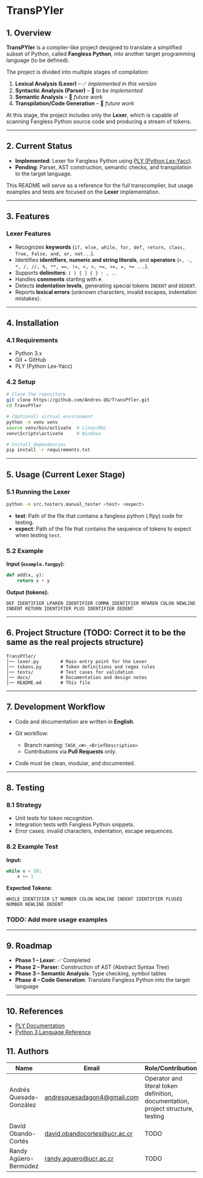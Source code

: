 # TransPYler

## 1. Overview

**TransPYler** is a compiler-like project designed to translate a simplified subset of Python, called **Fangless Python**, into another target programming language (to be defined).

The project is divided into multiple stages of compilation:

1. **Lexical Analysis (Lexer)** – ✅ _implemented in this version_
2. **Syntactic Analysis (Parser)** – 🚧 _to be implemented_
3. **Semantic Analysis** – 🚧 _future work_
4. **Transpilation/Code Generation** – 🚧 _future work_

At this stage, the project includes only the **Lexer**, which is capable of scanning Fangless Python source code and producing a stream of tokens.

---

## 2. Current Status

- **Implemented**: Lexer for Fangless Python using [PLY (Python Lex-Yacc)](https://www.dabeaz.com/ply/).
- **Pending**: Parser, AST construction, semantic checks, and transpilation to the target language.

This README will serve as a reference for the full transcompiler, but usage examples and tests are focused on the **Lexer** implementation.

---

## 3. Features

### Lexer Features

- Recognizes **keywords** (`if, else, while, for, def, return, class, True, False, and, or, not...`).
- Identifies **identifiers**, **numeric and string literals**, and **operators** (`+, -, *, /, //, %, **, ==, !=, <, >, <=, >=, =, += ...`).
- Supports **delimiters**: `( ) [ ] { } : , .`.
- Handles **comments** starting with `#`.
- Detects **indentation levels**, generating special tokens `INDENT` and `DEDENT`.
- Reports **lexical errors** (unknown characters, invalid escapes, indentation mistakes).

---

## 4. Installation

### 4.1 Requirements

- Python 3.x
- Git + GitHub
- PLY (Python Lex-Yacc)

### 4.2 Setup

```bash
# Clone the repository
git clone https://github.com/Andres-QG/TransPYler.git
cd TransPYler

# (Optional) virtual environment
python -m venv venv
source venv/bin/activate  # Linux/Mac
venv\Scripts\activate     # Windows

# Install dependencies
pip install -r requirements.txt
```

---

## 5. Usage (Current Lexer Stage)

### 5.1 Running the Lexer

```bash
python -m src.testers.manual_tester <test> <expect>
```

- **test**: Path of the file that contains a fangless python (.flpy) code for testing.
- **expect**: Path of the file that contains the sequence of tokens to expect when testing `test`.

### 5.2 Example

**Input (`example.fangpy`):**

```python
def add(x, y):
    return x + y
```

**Output (tokens):**

```plain
DEF IDENTIFIER LPAREN IDENTIFIER COMMA IDENTIFIER RPAREN COLON NEWLINE INDENT RETURN IDENTIFIER PLUS IDENTIFIER DEDENT
```

---

## 6. Project Structure (TODO: Correct it to be the same as the real projects structure)

```plain
TransPYler/
│── lexer.py        # Main entry point for the Lexer
│── tokens.py       # Token definitions and regex rules
│── tests/          # Test cases for validation
│── docs/           # Documentation and design notes
│── README.md       # This file
```

---

## 7. Development Workflow

- Code and documentation are written in **English**.
- Git workflow:

  - Branch naming: `TASK_<#>_<BriefDescription>`
  - Contributions via **Pull Requests** only.

- Code must be clean, modular, and documented.

---

## 8. Testing

### 8.1 Strategy

- Unit tests for token recognition.
- Integration tests with Fangless Python snippets.
- Error cases: invalid characters, indentation, escape sequences.

### 8.2 Example Test

**Input:**

```python
while x < 10:
    x += 1
```

**Expected Tokens:**

```plain
WHILE IDENTIFIER LT NUMBER COLON NEWLINE INDENT IDENTIFIER PLUSEQ NUMBER NEWLINE DEDENT
```

### TODO: Add more usage examples

---

## 9. Roadmap

- **Phase 1 – Lexer**: ✅ Completed
- **Phase 2 – Parser**: Construction of AST (Abstract Syntax Tree)
- **Phase 3 – Semantic Analysis**: Type checking, symbol tables
- **Phase 4 – Code Generation**: Translate Fangless Python into the target language

---

## 10. References

- [PLY Documentation](https://www.dabeaz.com/ply/)
- [Python 3 Language Reference](https://docs.python.org/3/reference/)

## 11. Authors

| Name                    | Email                          | Role/Contribution                                                                |
| ----------------------- | ------------------------------ | -------------------------------------------------------------------------------- |
| Andrés Quesada-González | <andresquesadagon4@gmail.com>  | Operator and literal token definition, documentation, project structure, testing |
| David Obando-Cortés     | <david.obandocortes@ucr.ac.cr> | TODO                                                                             |
| Randy Agüero-Bermúdez   | <randy.aguero@ucr.ac.cr>       | TODO                                                                             |
